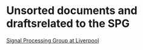 # Unsorted documents and draftsrelated to the SPG
[Signal Processing Group at Liverpool](https://www.liverpool.ac.uk/electrical-engineering-and-electronics/research/data-science-signal-processing/signalprocessing/)
